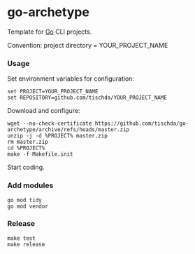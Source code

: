 ﻿# go-archetype

Template for [Go](https://www.golang.org) CLI projects.

Convention: project directory = YOUR_PROJECT_NAME

### Usage

Set environment variables for configuration:
~~~
set PROJECT=YOUR_PROJECT_NAME
set REPOSITORY=github.com/tischda/YOUR_PROJECT_NAME
~~~

Download and configure:
~~~
wget --no-check-certificate https://github.com/tischda/go-archetype/archive/refs/heads/master.zip
unzip -j -d %PROJECT% master.zip
rm master.zip
cd %PROJECT%
make -f Makefile.init
~~~

Start coding.

### Add modules

~~~
go mod tidy
go mod vendor
~~~

### Release

~~~
make test
make release
~~~
